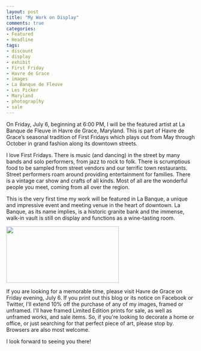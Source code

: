 ```yaml
---
layout: post
title: "My Work on Display"
comments: true
categories:
- Featured
- Headline
tags:
- discount
- display
- exhibit
- First Friday
- Havre de Grace
- images
- La Banque de Fleuve
- Les Picker
- Maryland
- photograp[hy
- sale
---
```

On Friday, July 6, beginning at 6:00 PM, I will be the featured artist at La Banque de Fleuve in Havre de Grace, Maryland. This is part of Havre de Grace’s seasonal tradition of First Fridays which plays out from May through October in grand fashion along its downtown streets.

I love First Fridays. There is music (and dancing) in the street by many bands and solo performers, from jazz to rock to folk. There is scrumptious food to be sampled from street vendors and our terrific town restaurants. Street performers roam around providing entertainment for families. There is a vintage car show and crafts of all kinds. Most of all are the wonderful people you meet, coming from all over the region.

This is the very first time my work will be featured in La Banque, a unique and impressive event and meeting venue in the heart of downtown. La Banque, as its name implies, is a historic granite bank and the immense, walk-in vault is still on display and functions as a wine-tasting room.

<a href="http://blog.lesterpickerphoto.com/wp-content/uploads/2012/06/A0017443-Edit-Upres.jpg"><img class="size-medium wp-image-2250" src="http://blog.lesterpickerphoto.com/wp-content/uploads/2012/06/A0017443-Edit-Upres-300x150.jpg" alt="" width="300" height="150" /></a>

If you are looking for a memorable time, please visit Havre de Grace on Friday evening, July 6. If you print out this blog or its notice on Facebook or Twitter, I’ll extend 10% off the purchase of any of my images, framed or unframed. I'll have framed Limited Edition prints for sale, as well as unframed works, and sale items. So, if you're looking to decorate a home or office, or just searching for that perfect piece of art, please stop by. Browsers are also most welcome.

I look forward to seeing you there!